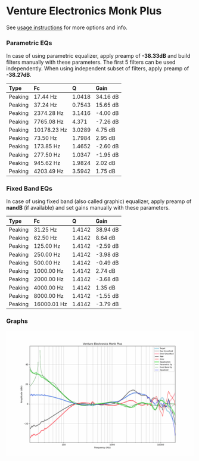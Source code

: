 # Venture Electronics Monk Plus
See [usage instructions](https://github.com/jaakkopasanen/AutoEq#usage) for more options and info.

### Parametric EQs
In case of using parametric equalizer, apply preamp of **-38.33dB** and build filters manually
with these parameters. The first 5 filters can be used independently.
When using independent subset of filters, apply preamp of **-38.27dB**.

| Type    | Fc          |      Q | Gain     |
|:--------|:------------|:-------|:---------|
| Peaking | 17.44 Hz    | 1.0418 | 34.16 dB |
| Peaking | 37.24 Hz    | 0.7543 | 15.65 dB |
| Peaking | 2374.28 Hz  | 3.1416 | -4.00 dB |
| Peaking | 7765.08 Hz  | 4.371  | -7.26 dB |
| Peaking | 10178.23 Hz | 3.0289 | 4.75 dB  |
| Peaking | 73.50 Hz    | 1.7984 | 2.95 dB  |
| Peaking | 173.85 Hz   | 1.4652 | -2.60 dB |
| Peaking | 277.50 Hz   | 1.0347 | -1.95 dB |
| Peaking | 945.62 Hz   | 1.9824 | 2.02 dB  |
| Peaking | 4203.49 Hz  | 3.5942 | 1.75 dB  |

### Fixed Band EQs
In case of using fixed band (also called graphic) equalizer, apply preamp of **nandB**
(if available) and set gains manually with these parameters.

| Type    | Fc          |      Q | Gain     |
|:--------|:------------|:-------|:---------|
| Peaking | 31.25 Hz    | 1.4142 | 38.94 dB |
| Peaking | 62.50 Hz    | 1.4142 | 8.64 dB  |
| Peaking | 125.00 Hz   | 1.4142 | -2.59 dB |
| Peaking | 250.00 Hz   | 1.4142 | -3.98 dB |
| Peaking | 500.00 Hz   | 1.4142 | -0.49 dB |
| Peaking | 1000.00 Hz  | 1.4142 | 2.74 dB  |
| Peaking | 2000.00 Hz  | 1.4142 | -3.68 dB |
| Peaking | 4000.00 Hz  | 1.4142 | 1.35 dB  |
| Peaking | 8000.00 Hz  | 1.4142 | -1.55 dB |
| Peaking | 16000.01 Hz | 1.4142 | -3.79 dB |

### Graphs
![](./Venture%20Electronics%20Monk%20Plus.png)